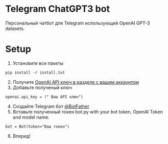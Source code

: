 # Telegram ChatGPT3 bot
Персональный чатбот для Telegram использующий OpenAI GPT-3 datasets.

# Setup
1. Установите все пакеты
```
pip install -r install.txt
```
2. Получите <a target="_blank"  href="https://platform.openai.com/account/api-keys">OpenAI API ключ в разделе с вашим аккаунтом </a>
3. Добавьте полученый ключ

```
openai.api_key = (" Ваш API ключ")
```
4. Создайте Telegram бот <a target="_blank" href="https://t.me/BotFather">@BotFather</a>
5. Вставьте полученный токен bot.py with your bot token, OpenAI Token and model name.
```
bot = Bot(token="Ваш токен")
```
6. Вперед!
